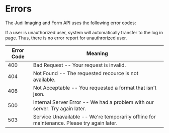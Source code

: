 # Errors


The Judi Imaging and Form API uses the following error codes:

<aside class="notice">
	If a user is unauthorized user, system will automatically transfer to the log in page. Thus, there is no error report for unauthrorized user.
</aside>

Error Code | Meaning
---------- | -------
400 | Bad Request -- Your request is invalid.
404 | Not Found -- The requested recource is not available.
406 | Not Acceptable -- You requested a format that isn't json.
500 | Internal Server Error -- We had a problem with our server. Try again later.
503 | Service Unavailable -- We're temporarily offline for maintenance. Please try again later.

